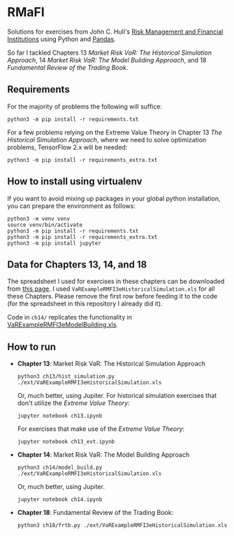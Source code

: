 # RMaFI
Solutions for exercises from John C. Hull's [Risk Management and Financial Institutions](http://www-2.rotman.utoronto.ca/~hull/riskman/index.html)
using Python and [Pandas](https://pandas.pydata.org).

So far I tackled Chapters 13 _Market Risk VaR: The Historical Simulation Approach_, 14 _Market Risk VaR: The Model Building Approach_,
and 18 _Fundamental Review of the Trading Book_.

## Requirements
For the majority of problems the following will suffice:
```commandline
python3 -m pip install -r requirements.txt
```
For a few problems relying on the Extreme Value Theory in Chapter 13 _The Historical Simulation Approach_, where we need
to solve optimization problems, TensorFlow 2.x will be needed:
```commandline
python3 -m pip install -r requirements_extra.txt
```
## How to install using virtualenv
If you want to avoid mixing up packages in your global python installation, you can prepare the environment as follows:
```commandline
python3 -m venv venv
source venv/bin/activate
python3 -m pip install -r requirements.txt
python3 -m pip install -r requirements_extra.txt
python3 -m pip install jupyter
```

## Data for Chapters 13, 14, and 18
The spreadsheet I used for exercises in these chapters can be downloaded from [this page](http://www-2.rotman.utoronto.ca/~hull/VaRExample/index.html).
I used `VaRExampleRMFI3eHistoricalSimulation.xls` for all these Chapters. Please remove the first row before feeding it to the code (for the spreadsheet in this repository I already did it).

Code in `ch14/` replicates the functionality in [VaRExampleRMFI3eModelBuilding.xls](http://www-2.rotman.utoronto.ca/~hull/VaRExample/VaRExampleRMFI4eModelBuilding.xls). 

## How to run
* **Chapter 13**: Market Risk VaR: The Historical Simulation Approach
   ```commandline
   python3 ch13/hist_simulation.py ./ext/VaRExampleRMFI3eHistoricalSimulation.xls
   ```
   Or, much better, using Jupiter. For historical simulation exercises that don't utilize the _Extreme Value Theory_:
   ```commandline
   jupyter notebook ch13.ipynb
   ```
   For exercises that make use of the _Extreme Value Theory_:
   ```commandline
   jupyter notebook ch13_evt.ipynb
   ```

* **Chapter 14**: Market Risk VaR: The Model Building Approach
   ```commandline
   python3 ch14/model_build.py ./ext/VaRExampleRMFI3eHistoricalSimulation.xls
   ```
   Or, much better, using Jupiter.
   ```commandline
   jupyter notebook ch14.ipynb
   ```
* **Chapter 18**: Fundamental Review of the Trading Book:
   ```commandline
   python3 ch18/frtb.py ./ext/VaRExampleRMFI3eHistoricalSimulation.xls
   ```

